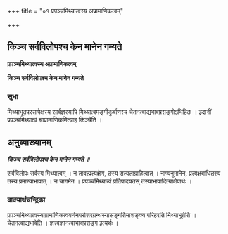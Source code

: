 +++
title = "०१ प्रपञ्चमिथ्यात्वस्य अप्रामाणिकत्वम्"

+++


## किञ्च सर्वविलोपश्च केन मानेन गम्यते

**प्रपञ्चमिथ्यात्वस्य अप्रामाणिकत्वम्**

**किञ्च सर्वविलोपश्च केन मानेन गम्यते**

### **सुधा**

मिथ्याभूतपरसापेक्षस्य सार्वज्ञस्यापि मिथ्यात्वमङ्गीकुर्वाणस्य चेतनत्वाद्यभावप्रसङ्गोऽभिहितः । इदानीं प्रपञ्चमिथ्यात्वं चाप्रामाणिकमित्याह किञ्चेति ।

## **अनुव्याख्यानम्**

***किञ्च सर्वविलोपश्च केन मानेन गम्यते ॥***

सर्वविलोपः सर्वस्य मिथ्यात्वम् । न तावत्प्रत्यक्षेण, तस्य सत्यताग्राहित्वात् । नाप्यनुमानेन, प्रत्यक्षबाधितस्य तस्य प्रमाण्याभावात् । न चागमेन । प्रपञ्चमिथ्यात्वं प्रतिपादयतस् तस्याभावादित्याक्षेपार्थः ।

### **वाक्यार्थचन्द्रिका**

प्रपञ्चमिथ्यात्वस्याप्रामाणिकत्ववर्णनपरोत्तरग्रन्थस्यासङ्गतिमाशङ्क्य परिहरति मिथ्याभूतेति ॥ चेतनत्वाद्यभावेति । ज्ञत्त्वज्ञानत्वाभावप्रसङ्ग इत्यर्थः ।

